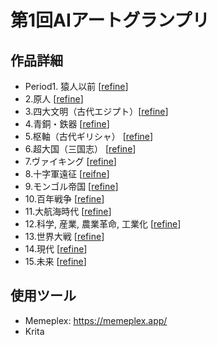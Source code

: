 # 第1回AIアートグランプリ

## 作品詳細

- Period1. 猿人以前 [[refine](https://memeplex.app/v/0_1674952477d0cabaa22ffd57a1772e21bf7a4c6a9fad4c5e23502ba70e3d57a2be0cbadbba5b1eb1a43e6167929fb4c7d66f2a35757b70a2f67bf605ba8b92374a2e4eb9e40.000000.jpg)]
- 2.原人 [[refine](https://memeplex.app/v/0_1674895516606f4cedbca4a9497c7c353b72efdbdd6872705e30d3a93357d050f93be9afd475fe98574dae19c3a76f2591831919be47c27a7b573f20ce4a2d28041b3895d80.000000.jpg)]
- 3.四大文明（古代エジプト）[[refine](https://memeplex.app/v/0_16749486192fbd399e5f18d8b53d3b0f5b45bad04061654cbea195d0288619ad56e2209ae1c4ebbec56fe1a763ed05e3a1762729d347b68fd1648716a7e92b062554c80da00.000000.jpg)]
- 4.青銅・鉄器 [[refine](https://memeplex.app/v/0_openjourney1416180119700.37204480392289520.468461393332892940.41958120638987149Uu5dy1SIWggULj8EVZ6aD4ESl02.jpg)]
- 5.枢軸（古代ギリシャ） [[refine](https://memeplex.app/v/0_1674910112adb65e82a246c814e0b341eb7ada080600bbdea7e4c2ab7231f727ac2b5ca022102ba72ce3ebf679d8080a782a08fa4553524b2ddc0daebcdc48b26b13010ef00.000000.jpg)]
- 6.超大国（三国志） [[refine](https://memeplex.app/v/0_16749794102c2949896783234bf07329d6de8b1a007a7396ceae1ed79374da2db9e4779b6b74d4d312ae0d9255b47a69fdb868abf74a337b0a844e11b251e21bc043d4f2490.000000.jpg)]
- 7.ヴァイキング [[refine](https://memeplex.app/v/0_167491181526e6d744769573ba691c4e94c7c4e77f19f544c1a529aca4fc9e9543e68cfd01dfa85a45f32be74e9d73fab6eb3dca7b304b89d6892ec587316fbb35555b58780.000000.jpg)]
- 8.十字軍遠征 [[reifne](https://memeplex.app/v/0_16749822494e1a40186ce7b8da2a858aacba5ea365a3f7b1d169e9d3edd9d96d0bf1c574024722cd267d189a4c90772d3c42b8551727ca6275293e1cbadfbe0d42b7184aad0.000000.jpg)]
- 9.モンゴル帝国 [[refine](https://memeplex.app/v/0_1674981185a958a7b889bb90060054a6eeceaa1cb6f7a83d231b97c62d910ee3724a2121c758f285b258ba27e31a6fda0f15e3d6eb3aa044240bd8fe6f35f08fb724dd78d50.000000.jpg)]
- 10.百年戦争 [[refine](https://memeplex.app/v/0_1674983941ea60b7158e3660c6071dd5f852517bc5d6245f5116e1e8f054e13ea482bb7bb3ebc43de677beca64969fcdf7d9959eb8e67c285f43adc6f3c7ef416fa7a8e2be0.000000.jpg)]
- 11.大航海時代 [[refine](https://memeplex.app/v/0_1674951127ebf13a0344b69e24694ab84574d80ebcaefd3cfba931c55f3698e3353875cbd5de05f9f5692dc6f7faad1b7349a46c85056e3ddcb3dcafd603877d316f724c6f0.000000.jpg)]
- 12.科学, 産業, 農業革命, 工業化 [[refine](https://memeplex.app/v/0_167494399379bd73b3f6e03c9bd30a3d47232c2f1be17a10295b56a6987d5e37cdd910b32febef9c8e80654dc81443135d4ef4422182d129b838912939031eb4d4b453820d0.000000.jpg)]
- 13.世界大戦 [[refine](https://memeplex.app/v/0_167491854582d06f9581a35953665ccda1a7b8d07303deb613f2d432ecc79ef3d72c2720b2ecf38f33f6c9605b31dd0b5cdbec6e28cde3714be2ffdad4f4bad8eed14ae22e0.000000.jpg)]
- 14.現代 [[refine](https://memeplex.app/v/0_167494119132e8b8c3b2d863f3c46bc7ee92ebe7a8666f7036cf5156c8c20935e6b95d3d7842fc25efe51548624981f451b895d3e5c06499fe155385eeca2795022ddf1e6c0.000000.jpg)]
- 15.未来 [[refine](https://memeplex.app/v/0_1674943009668e7c3b4c350962c3f9f3fcfa2128046294e268a8e0944e8f805a1acdef7cca908a627ebc2ca549c00dca42c80abf18fa979ccb78cd24691beeb09e6bd52e920.000000.jpg)]

## 使用ツール

- Memeplex: https://memeplex.app/
- Krita
